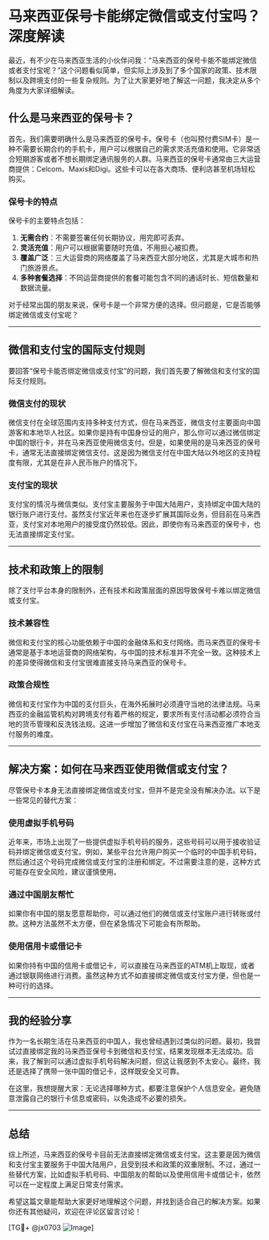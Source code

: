 # 马来西亚保号卡能绑定微信或支付宝吗？深度解读

最近，有不少在马来西亚生活的小伙伴问我：“马来西亚的保号卡能不能绑定微信或者支付宝呢？”这个问题看似简单，但实际上涉及到了多个国家的政策、技术限制以及跨境支付的一些复杂规则。为了让大家更好地了解这一问题，我决定从多个角度为大家详细解读。

## 什么是马来西亚的保号卡？

首先，我们需要明确什么是马来西亚的保号卡。保号卡（也叫预付费SIM卡）是一种不需要长期合约的手机卡，用户可以根据自己的需求灵活充值和使用。它非常适合短期游客或者不想长期绑定通讯服务的人群。马来西亚的保号卡通常由三大运营商提供：Celcom、Maxis和Digi。这些卡可以在各大商场、便利店甚至机场轻松购买。

### 保号卡的特点

保号卡的主要特点包括：
1. **无需合约**：不需要签署任何长期协议，用完即可丢弃。
2. **灵活充值**：用户可以根据需要随时充值，不用担心被扣费。
3. **覆盖广泛**：三大运营商的网络覆盖了马来西亚大部分地区，尤其是大城市和热门旅游景点。
4. **多种套餐选择**：不同运营商提供的套餐可能包含不同的通话时长、短信数量和数据流量。

对于经常出国的朋友来说，保号卡是一个非常方便的选择。但问题是，它是否能够绑定微信或支付宝呢？

---

## 微信和支付宝的国际支付规则

要回答“保号卡能否绑定微信或支付宝”的问题，我们首先要了解微信和支付宝的国际支付规则。

### 微信支付的现状

微信支付在全球范围内支持多种支付方式，但在马来西亚，微信支付主要面向中国游客和本地华人社区。如果你是持有中国身份证的用户，那么你可以通过微信绑定中国的银行卡，并在马来西亚使用微信支付。但是，如果使用的是马来西亚的保号卡，通常无法直接绑定微信支付。这是因为微信支付在中国大陆以外地区的支持程度有限，尤其是在非人民币账户的情况下。

### 支付宝的现状

支付宝的情况与微信类似。支付宝主要服务于中国大陆用户，支持绑定中国大陆的银行账户进行支付。虽然支付宝近年来也在逐步扩展其国际业务，但目前在马来西亚，支付宝对本地用户的接受度仍然较低。因此，即使你有马来西亚的保号卡，也无法直接绑定支付宝。

---

## 技术和政策上的限制

除了支付平台本身的限制外，还有技术和政策层面的原因导致保号卡难以绑定微信或支付宝。

### 技术兼容性

微信和支付宝的核心功能依赖于中国的金融体系和支付网络。而马来西亚的保号卡通常是基于本地运营商的网络架构，与中国的技术标准并不完全一致。这种技术上的差异使得微信和支付宝很难直接支持马来西亚的保号卡。

### 政策合规性

微信和支付宝作为中国的支付巨头，在海外拓展时必须遵守当地的法律法规。马来西亚的金融监管机构对跨境支付有着严格的规定，要求所有支付活动都必须符合当地的货币管理和反洗钱法规。这进一步增加了微信和支付宝在马来西亚推广本地支付服务的难度。

---

## 解决方案：如何在马来西亚使用微信或支付宝？

尽管保号卡本身无法直接绑定微信或支付宝，但并不是完全没有解决办法。以下是一些常见的替代方案：

### 使用虚拟手机号码

近年来，市场上出现了一些提供虚拟手机号码的服务，这些号码可以用于接收验证码并绑定微信或支付宝。例如，某些平台允许用户购买一个临时的中国手机号码，然后通过这个号码完成微信或支付宝的注册和绑定。不过需要注意的是，这种方式可能存在安全风险，建议谨慎使用。

### 通过中国朋友帮忙

如果你有中国的朋友愿意帮助你，可以通过他们的微信或支付宝账户进行转账或付款。这种方法虽然不太方便，但在紧急情况下可能会有所帮助。

### 使用信用卡或借记卡

如果你持有中国的信用卡或借记卡，可以直接在马来西亚的ATM机上取现，或者通过银联网络进行消费。虽然这种方式不如直接绑定微信或支付宝方便，但也是一种可行的选择。

---

## 我的经验分享

作为一名长期生活在马来西亚的中国人，我也曾经遇到过类似的问题。最初，我尝试过直接绑定我的马来西亚保号卡到微信和支付宝，结果发现根本无法成功。后来，我了解到可以通过虚拟手机号码解决问题，但这让我感到不太安心。最终，我还是选择了携带一张中国的借记卡，这样既安全又可靠。

在这里，我想提醒大家：无论选择哪种方式，都要注意保护个人信息安全。避免随意泄露自己的银行卡信息或密码，以免造成不必要的损失。

---

## 总结

综上所述，马来西亚的保号卡目前无法直接绑定微信或支付宝。这主要是因为微信和支付宝主要服务于中国大陆用户，且受到技术和政策的双重限制。不过，通过一些替代方案，比如虚拟手机号码、中国朋友的帮助以及使用信用卡或借记卡，依然可以在一定程度上满足日常支付需求。

希望这篇文章能帮助大家更好地理解这个问题，并找到适合自己的解决方案。如果你还有其他疑问，欢迎在评论区留言讨论！

[TG💪+ @jx0703 ![Image](https://github.com/user-attachments/assets/dbca1d08-cadb-493c-b0ec-ad6f7a83f270)]